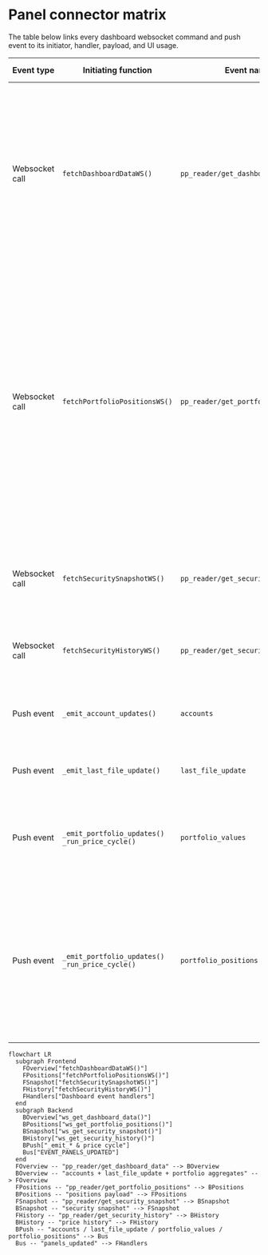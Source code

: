 # Panel connector matrix

The table below links every dashboard websocket command and push event to its initiator, handler, payload, and UI usage.

| Event type | Initiating function | Event name | Receiving/handling function | Data contained | Distribution of the data in the frontend |
| --- | --- | --- | --- | --- | --- |
| Websocket call | `fetchDashboardDataWS()` | `pp_reader/get_dashboard_data` | `ws_get_dashboard_data()` | Returns an overview snapshot containing `accounts[]`, `portfolios[]`, `last_file_update`, and `transactions[]`. Account entries surface `name`, `currency_code`, `orig_balance`, `balance`, and the optional `fx_unavailable` flag; portfolio entries expose `uuid`, `name`, `current_value`, `purchase_sum`, `position_count`, `missing_value_positions`, and `performance.gain_abs`, `performance.gain_pct`, `performance.total_change_eur`, `performance.total_change_pct`, `performance.source`, `performance.coverage_ratio`. Snapshot harmonisation keeps the implementation unchanged for now, so websocket consumers still see the existing extras such as `has_current_value` whenever the backend provides them. | `renderDashboard()` consumes the snapshot for first paint, wiring the account tables, timestamp footer, wealth headline, and overview portfolio table in one roundtrip. |
| Websocket call | `fetchPortfolioPositionsWS()` | `pp_reader/get_portfolio_positions` | `ws_get_portfolio_positions()` | Returns `{portfolio_uuid, positions[], error?}`; each position supplies `security_uuid`, `name`, `current_holdings`, `purchase_value`, `current_value`, `average_cost.native`, `average_cost.security`, `average_cost.account`, `average_cost.eur`, `average_cost.source`, `average_cost.coverage_ratio`, `performance.gain_abs`, `performance.gain_pct`, `performance.total_change_eur`, `performance.total_change_pct`, `performance.source`, `performance.coverage_ratio`, `performance.day_change.price_change_native`, `performance.day_change.price_change_eur`, `performance.day_change.change_pct`, `performance.day_change.source`, `performance.day_change.coverage_ratio`, `aggregation.total_holdings`, `aggregation.positive_holdings`, `aggregation.purchase_value_cents`, `aggregation.purchase_value_eur`, `aggregation.security_currency_total`, `aggregation.account_currency_total`, `aggregation.purchase_total_security`, `aggregation.purchase_total_account`, plus optional mirrors `gain_abs`/`gain_pct`. | Lazy loads position tables on expansion; rendered rows power per-security detail links, cached data, sortable columns, and downstream `pp-reader:portfolio-positions-updated` consumers. |
| Websocket call | `fetchSecuritySnapshotWS()` | `pp_reader/get_security_snapshot` | `ws_get_security_snapshot()` | Provides `{security_uuid, snapshot}` with holdings totals, EUR valuations, last/close prices, aggregation breakdown, average-cost, performance metrics, and `source`. | `renderSecurityDetail()` builds the security header, meta section, info bar, and valuation breakdown from the snapshot (including cache/fallback notices). |
| Websocket call | `fetchSecurityHistoryWS()` | `pp_reader/get_security_history` | `ws_get_security_history()` | Returns `{security_uuid, prices[]}` with each point exposing `date`, `close`, and optional `close_raw`, alongside `start_date`/`end_date` echoes. | The security detail tab fetches the selected range, normalises the series, and feeds the chart plus day-change statistics. |
| Push event | `_emit_account_updates()` | `accounts` | `handleAccountUpdate()` | Emits `accounts[]` entries with `name`, `currency_code`, `orig_balance`, `balance`, and the optional `fx_unavailable` flag (present only when FX data is missing). | Updates the EUR and FX account tables, recalculates totals, and refreshes the overall wealth figure used in the header card. |
| Push event | `_emit_last_file_update()` | `last_file_update` | `handleLastFileUpdate()` | Sends the formatted ISO timestamp string for the last portfolio file import. | Writes the status into `.last-file-update` nodes in both footer and header/meta sections. |
| Push event | `_emit_portfolio_updates()`<br>`_run_price_cycle()` | `portfolio_values` | `handlePortfolioUpdate()` | Delivers portfolio aggregates as `portfolios[]`, each containing `uuid`, `name`, `current_value`, `purchase_sum`, `position_count`, `missing_value_positions`, and `performance` with `gain_abs`, `gain_pct`, `total_change_eur`, `total_change_pct`, `source`, `coverage_ratio`; payloads may also carry `error`. | Patches the expandable portfolio table cells, refreshes gain/percentage badges, and recalculates footer totals plus the wealth headline. |
| Push event | `_emit_portfolio_updates()`<br>`_run_price_cycle()` | `portfolio_positions` | `handlePortfolioPositionsUpdate()` | Supplies per-portfolio payloads with `portfolio_uuid`, `positions[]`, and optional `error`. Every position surfaces `security_uuid`, `name`, `current_holdings`, `purchase_value`, `current_value`, `average_cost` (`native`, `security`, `account`, `eur`, `source`, `coverage_ratio`), `performance` (`gain_abs`, `gain_pct`, `total_change_eur`, `total_change_pct`, `source`, `coverage_ratio`), and `aggregation` (`total_holdings`, `positive_holdings`, `purchase_value_cents`, `purchase_value_eur`, `security_currency_total`, `account_currency_total`, `purchase_total_security`, `purchase_total_account`). | Applies live deltas to expanded position tables, updates the cached dataset, and dispatches `pp-reader:portfolio-positions-updated` so other tabs (e.g. security detail) can react. |

```mermaid
flowchart LR
  subgraph Frontend
    FOverview["fetchDashboardDataWS()"]
    FPositions["fetchPortfolioPositionsWS()"]
    FSnapshot["fetchSecuritySnapshotWS()"]
    FHistory["fetchSecurityHistoryWS()"]
    FHandlers["Dashboard event handlers"]
  end
  subgraph Backend
    BOverview["ws_get_dashboard_data()"]
    BPositions["ws_get_portfolio_positions()"]
    BSnapshot["ws_get_security_snapshot()"]
    BHistory["ws_get_security_history()"]
    BPush["_emit_* & price cycle"]
    Bus["EVENT_PANELS_UPDATED"]
  end
  FOverview -- "pp_reader/get_dashboard_data" --> BOverview
  BOverview -- "accounts + last_file_update + portfolio aggregates" --> FOverview
  FPositions -- "pp_reader/get_portfolio_positions" --> BPositions
  BPositions -- "positions payload" --> FPositions
  FSnapshot -- "pp_reader/get_security_snapshot" --> BSnapshot
  BSnapshot -- "security snapshot" --> FSnapshot
  FHistory -- "pp_reader/get_security_history" --> BHistory
  BHistory -- "price history" --> FHistory
  BPush -- "accounts / last_file_update / portfolio_values / portfolio_positions" --> Bus
  Bus -- "panels_updated" --> FHandlers
```
